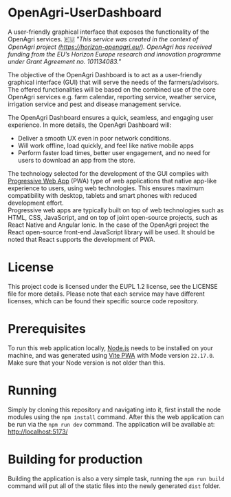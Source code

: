 # OpenAgri-UserDashboard
A user-friendly graphical interface that exposes the functionality of the OpenAgri services. 
🇪🇺
*"This service was created in the context of OpenAgri project (https://horizon-openagri.eu/). OpenAgri has received funding from the EU’s Horizon Europe research and innovation programme under Grant Agreement no. 101134083."*


The objective of the OpenAgri Dashboard is to act as a user-friendly graphical interface (GUI) that will serve the needs of the farmers/advisors. The offered functionalities will be based on the combined use of the core OpenAgri services e.g. farm calendar, reporting service, weather service, irrigation service and pest and disease management service.


The OpenAgri Dashboard ensures a quick, seamless, and engaging user experience. In more details, the OpenAgri Dashboard will: 

 - Deliver a smooth UX even in poor network conditions. 
 - Will work offline, load quickly, and feel like native mobile apps
 - Perform faster load times, better user engagement, and no need for users to download an app from the store. 


The technology selected for the development of the GUI complies with [Progressive Web App](https://developer.chrome.com/blog/getting-started-pwa) (PWA) type of web applications that native app-like experience to users, using web technologies. This ensures maximum compatibility with desktop, tablets and smart phones with reduced development effort.  
Progressive web apps are typically built on top of web technologies such as HTML, CSS, JavaScript, and on top of joint open-source projects, such as React Native and Angular Ionic. 
In the case of the OpenAgri project the React open-source front-end JavaScript library will be used. It should be noted that React supports the development of PWA. 

# License
This project code is licensed under the EUPL 1.2 license, see the LICENSE file for more details.
Please note that each service may have different licenses, which can be found their specific source code repository.

# Prerequisites
To run this web application locally, [Node.js](https://nodejs.org/) needs to be installed on your machine, and was generated using [Vite PWA](https://vite-pwa-org.netlify.app/guide/) with Mode version `22.17.0`. Make sure that your Node version is not older than this.

# Running
Simply by cloning this repository and navigating into it, first install the node modules using the `npm install` command. After this the web application can be run via the `npm run dev` command. The application will be available at: [http://localhost:5173/](http://localhost:5173/)

# Building for production
Building the application is also a very simple task, running the `npm run build` command will put all of the static files into the newly generated `dist` folder.
